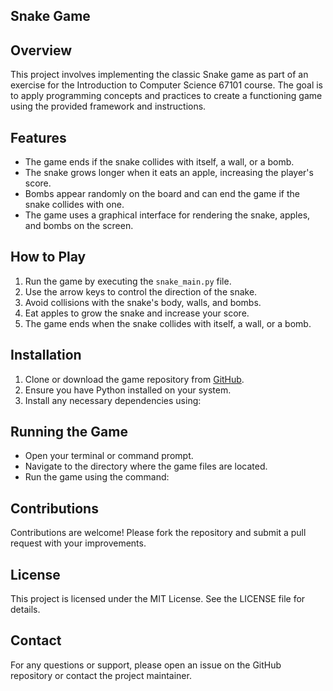 ## Snake Game

## Overview
This project involves implementing the classic Snake game as part of an exercise for the Introduction to Computer Science 67101 course. The goal is to apply programming concepts and practices to create a functioning game using the provided framework and instructions.

## Features
- The game ends if the snake collides with itself, a wall, or a bomb.
- The snake grows longer when it eats an apple, increasing the player's score.
- Bombs appear randomly on the board and can end the game if the snake collides with one.
- The game uses a graphical interface for rendering the snake, apples, and bombs on the screen.

## How to Play
1. Run the game by executing the `snake_main.py` file.
2. Use the arrow keys to control the direction of the snake.
3. Avoid collisions with the snake's body, walls, and bombs.
4. Eat apples to grow the snake and increase your score.
5. The game ends when the snake collides with itself, a wall, or a bomb.

## Installation
1. Clone or download the game repository from [GitHub](https://github.com/yourusername/snake-game).
2. Ensure you have Python installed on your system.
3. Install any necessary dependencies using:

## Running the Game
- Open your terminal or command prompt.
- Navigate to the directory where the game files are located.
- Run the game using the command:

## Contributions
Contributions are welcome! Please fork the repository and submit a pull request with your improvements.

## License
This project is licensed under the MIT License. See the LICENSE file for details.

## Contact
For any questions or support, please open an issue on the GitHub repository or contact the project maintainer.
